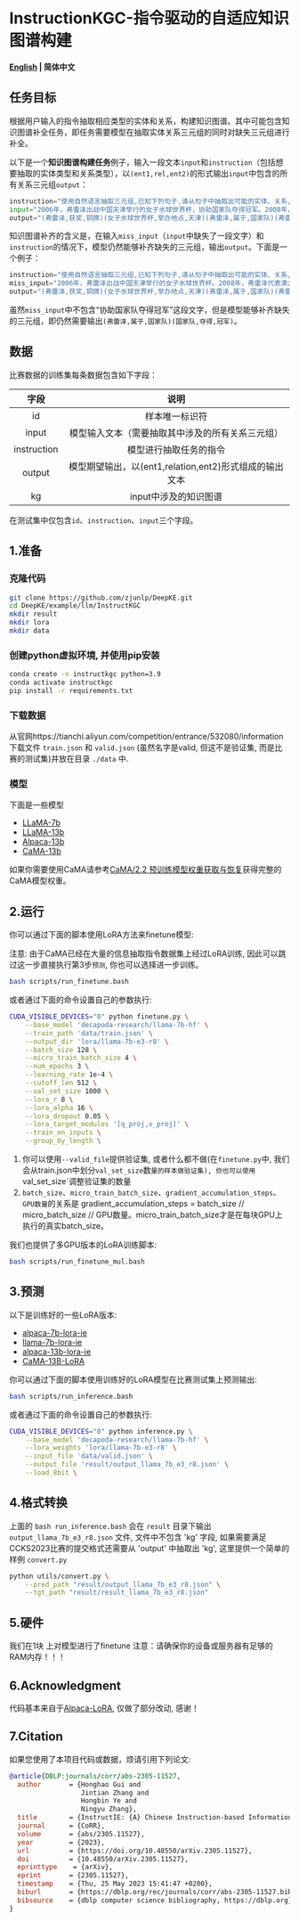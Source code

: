 # InstructionKGC-指令驱动的自适应知识图谱构建

<p align="left">
    <b> <a href="https://github.com/zjunlp/DeepKE/tree/main/example/llm/InstructKGC/README.md">English</a> | 简体中文 </b>
</p>


## 任务目标

根据用户输入的指令抽取相应类型的实体和关系，构建知识图谱。其中可能包含知识图谱补全任务，即任务需要模型在抽取实体关系三元组的同时对缺失三元组进行补全。

以下是一个**知识图谱构建任务**例子，输入一段文本`input`和`instruction`（包括想要抽取的实体类型和关系类型），以`(ent1,rel,ent2)`的形式输出`input`中包含的所有关系三元组`output`：

```python
instruction="使用自然语言抽取三元组,已知下列句子,请从句子中抽取出可能的实体、关系,抽取实体类型为{'专业','时间','人类','组织','地理地区','事件'},关系类型为{'体育运动','包含行政领土','参加','国家','邦交国','夺得','举办地点','属于','获奖'},你可以先识别出实体再判断实体之间的关系,以(头实体,关系,尾实体)的形式回答"
input="2006年，弗雷泽出战中国天津举行的女子水球世界杯，协助国家队夺得冠军。2008年，弗雷泽代表澳大利亚参加北京奥运会女子水球比赛，赢得铜牌。"
output="(弗雷泽,获奖,铜牌)(女子水球世界杯,举办地点,天津)(弗雷泽,属于,国家队)(弗雷泽,国家,澳大利亚)(弗雷泽,参加,北京奥运会女子水球比赛)(中国,包含行政领土,天津)(中国,邦交国,澳大利亚)(北京奥运会女子水球比赛,举办地点,北京)(女子水球世界杯,体育运动,水球)(国家队,夺得,冠军)"
```

知识图谱补齐的含义是，在输入`miss_input`（`input`中缺失了一段文字）和`instruction`的情况下，模型仍然能够补齐缺失的三元组，输出`output`。下面是一个例子：

```python
instruction="使用自然语言抽取三元组,已知下列句子,请从句子中抽取出可能的实体、关系,抽取实体类型为{'专业','时间','人类','组织','地理地区','事件'},关系类型为{'体育运动','包含行政领土','参加','国家','邦交国','夺得','举办地点','属于','获奖'},你可以先识别出实体再判断实体之间的关系,以(头实体,关系,尾实体)的形式回答"
miss_input="2006年，弗雷泽出战中国天津举行的女子水球世界杯。2008年，弗雷泽代表澳大利亚参加北京奥运会女子水球比赛，赢得铜牌。"。
output="(弗雷泽,获奖,铜牌)(女子水球世界杯,举办地点,天津)(弗雷泽,属于,国家队)(弗雷泽,国家,澳大利亚)(弗雷泽,参加,北京奥运会女子水球比赛)(中国,包含行政领土,天津)(中国,邦交国,澳大利亚)(北京奥运会女子水球比赛,举办地点,北京)(女子水球世界杯,体育运动,水球)(国家队,夺得,冠军)"
```

虽然`miss_input`中不包含“协助国家队夺得冠军”这段文字，但是模型能够补齐缺失的三元组，即仍然需要输出`(弗雷泽,属于,国家队)(国家队,夺得,冠军)`。

## 数据

比赛数据的训练集每条数据包含如下字段：

|    字段     |                          说明                          |
| :---------: | :----------------------------------------------------: |
|     id      |                     样本唯一标识符                     |
|    input    |    模型输入文本（需要抽取其中涉及的所有关系三元组）    |
| instruction |                 模型进行抽取任务的指令                 |
| output      | 模型期望输出，以(ent1,relation,ent2)形式组成的输出文本 |
|     kg      |                  input中涉及的知识图谱                  |

在测试集中仅包含`id`、`instruction`、`input`三个字段。


## 1.准备

### 克隆代码
```bash
git clone https://github.com/zjunlp/DeepKE.git
cd DeepKE/example/llm/InstructKGC
mkdir result
mkdir lora
mkdir data
```

### 创建python虚拟环境, 并使用pip安装
```bash
conda create -n instructkgc python=3.9   
conda activate instructkgc
pip install -r requirements.txt
```

### 下载数据
从官网https://tianchi.aliyun.com/competition/entrance/532080/information 下载文件 `train.json` 和 `valid.json` (虽然名字是valid, 但这不是验证集, 而是比赛的测试集)并放在目录 `./data` 中.


### 模型
下面是一些模型
* [LLaMA-7b](https://huggingface.co/decapoda-research/llama-7b-hf)
* [LLaMA-13b](https://huggingface.co/decapoda-research/llama-13b-hf)
* [Alpaca-13b](https://huggingface.co/chavinlo/alpaca-13b)
* [CaMA-13b](https://huggingface.co/zjunlp/CaMA-13B-Diff)

如果你需要使用CaMA请参考[CaMA/2.2 预训练模型权重获取与恢复](https://github.com/zjunlp/CaMA/tree/main)获得完整的CaMA模型权重。


## 2.运行


你可以通过下面的脚本使用LoRA方法来finetune模型:

注意: 由于CaMA已经在大量的信息抽取指令数据集上经过LoRA训练, 因此可以跳过这一步直接执行第3步`预测`, 你也可以选择进一步训练。

```bash
bash scripts/run_finetune.bash
```

或者通过下面的命令设置自己的参数执行:

```bash
CUDA_VISIBLE_DEVICES="0" python finetune.py \
    --base_model 'decapoda-research/llama-7b-hf' \
    --train_path 'data/train.json' \
    --output_dir 'lora/llama-7b-e3-r8' \
    --batch_size 128 \
    --micro_train_batch_size 4 \
    --num_epochs 3 \
    --learning_rate 1e-4 \
    --cutoff_len 512 \
    --val_set_size 1000 \
    --lora_r 8 \
    --lora_alpha 16 \
    --lora_dropout 0.05 \
    --lora_target_modules '[q_proj,v_proj]' \
    --train_on_inputs \
    --group_by_length \
```

1. 你可以使用`--valid_file`提供验证集, 或者什么都不做(在`finetune.py`中, 我们会从train.json中划分`val_set_size`数`量的样本做验证集), 你也可以使用`val_set_size`调整验证集的数量
2. `batch_size`、`micro_train_batch_size`、`gradient_accumulation_steps`、`GPU数量`的关系是 gradient_accumulation_steps = batch_size // micro_batch_size // GPU数量。micro_train_batch_size才是在每块GPU上执行的真实batch_size。

我们也提供了多GPU版本的LoRA训练脚本:

```bash
bash scripts/run_finetune_mul.bash
```


## 3.预测

以下是训练好的一些LoRA版本:
* [alpaca-7b-lora-ie](https://huggingface.co/zjunlp/alpaca-7b-lora-ie)
* [llama-7b-lora-ie](https://huggingface.co/zjunlp/llama-7b-lora-ie)
* [alpaca-13b-lora-ie](https://huggingface.co/zjunlp/alpaca-13b-lora-ie)
* [CaMA-13B-LoRA](https://huggingface.co/zjunlp/CaMA-13B-LoRA)

你可以通过下面的脚本使用训练好的LoRA模型在比赛测试集上预测输出:

```bash
bash scripts/run_inference.bash
```

或者通过下面的命令设置自己的参数执行:

```bash
CUDA_VISIBLE_DEVICES="0" python inference.py \
    --base_model 'decapoda-research/llama-7b-hf' \
    --lora_weights 'lora/llama-7b-e3-r8' \
    --input_file 'data/valid.json' \
    --output_file 'result/output_llama_7b_e3_r8.json' \
    --load_8bit \
```


## 4.格式转换
上面的 `bash run_inference.bash` 会在 `result` 目录下输出 `output_llama_7b_e3_r8.json` 文件, 文件中不包含 'kg' 字段, 如果需要满足CCKS2023比赛的提交格式还需要从 'output' 中抽取出 'kg', 这里提供一个简单的样例 `convert.py`

```bash
python utils/convert.py \
    --pred_path "result/output_llama_7b_e3_r8.json" \
    --tgt_path "result/result_llama_7b_e3_r8.json" 
```


## 5.硬件
我们在1块 上对模型进行了finetune
注意：请确保你的设备或服务器有足够的RAM内存！！！


## 6.Acknowledgment

代码基本来自于[Alpaca-LoRA](https://github.com/tloen/alpaca-lora), 仅做了部分改动, 感谢！

## 7.Citation

如果您使用了本项目代码或数据，烦请引用下列论文:
```bibtex
@article{DBLP:journals/corr/abs-2305-11527,
  author       = {Honghao Gui and
                  Jintian Zhang and
                  Hongbin Ye and
                  Ningyu Zhang},
  title        = {InstructIE: {A} Chinese Instruction-based Information Extraction Dataset},
  journal      = {CoRR},
  volume       = {abs/2305.11527},
  year         = {2023},
  url          = {https://doi.org/10.48550/arXiv.2305.11527},
  doi          = {10.48550/arXiv.2305.11527},
  eprinttype    = {arXiv},
  eprint       = {2305.11527},
  timestamp    = {Thu, 25 May 2023 15:41:47 +0200},
  biburl       = {https://dblp.org/rec/journals/corr/abs-2305-11527.bib},
  bibsource    = {dblp computer science bibliography, https://dblp.org}
}
```
